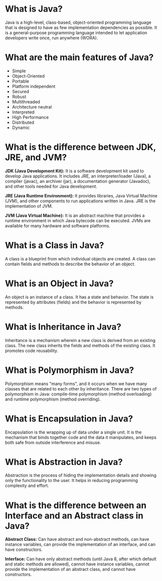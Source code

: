 # What is Java?

Java is a high-level, class-based, object-oriented programming language that is designed to have as few implementation dependencies as possible. It is a general-purpose programming language intended to let application developers write once, run anywhere (WORA).

# What are the main features of Java?

- Simple
- Object-Oriented
- Portable
- Platform independent
- Secured
- Robust
- Multithreaded
- Architecture neutral
- Interpreted
- High Performance
- Distributed
- Dynamic

# What is the difference between JDK, JRE, and JVM?

**JDK (Java Development Kit):** It is a software development kit used to develop Java applications. It includes JRE, an interpreter/loader (Java), a compiler (javac), an archiver (jar), a documentation generator (Javadoc), and other tools needed for Java development.

**JRE (Java Runtime Environment):** It provides libraries, Java Virtual Machine (JVM), and other components to run applications written in Java. JRE is the implementation of JVM.

**JVM (Java Virtual Machine):** It is an abstract machine that provides a runtime environment in which Java bytecode can be executed. JVMs are available for many hardware and software platforms.

# What is a Class in Java?

A class is a blueprint from which individual objects are created. A class can contain fields and methods to describe the behavior of an object.

# What is an Object in Java?

An object is an instance of a class. It has a state and behavior. The state is represented by attributes (fields) and the behavior is represented by methods.

# What is Inheritance in Java?

Inheritance is a mechanism wherein a new class is derived from an existing class. The new class inherits the fields and methods of the existing class. It promotes code reusability.

# What is Polymorphism in Java?

Polymorphism means "many forms", and it occurs when we have many classes that are related to each other by inheritance. There are two types of polymorphism in Java: compile-time polymorphism (method overloading) and runtime polymorphism (method overriding).

# What is Encapsulation in Java?

Encapsulation is the wrapping up of data under a single unit. It is the mechanism that binds together code and the data it manipulates, and keeps both safe from outside interference and misuse.

# What is Abstraction in Java?

Abstraction is the process of hiding the implementation details and showing only the functionality to the user. It helps in reducing programming complexity and effort.

# What is the difference between an Interface and an Abstract class in Java?

**Abstract Class:** Can have abstract and non-abstract methods, can have instance variables, can provide the implementation of an interface, and can have constructors.

**Interface:** Can have only abstract methods (until Java 8, after which default and static methods are allowed), cannot have instance variables, cannot provide the implementation of an abstract class, and cannot have constructors.
